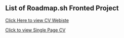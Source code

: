 ## List of Roadmap.sh Fronted Project

[Click Here to view CV Webiste ](https://kishan2624.github.io/roadmap.sh/frontent/cv/index.html)

[Click to view Single Page CV](https://roadmap.sh/projects/single-page-cv)
